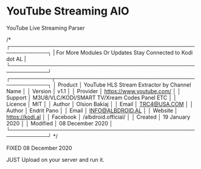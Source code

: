 # YouTube Streaming AIO
YouTube Live Streaming Parser

/*
 ┌────────────────────────────────────────────────────────────┐
 |  For More Modules Or Updates Stay Connected to Kodi dot AL |
 └────────────────────────────────────────────────────────────┘
 ┌───────────┬────────────────────────────────────────────────┐
 │ Product   │ YouTube HLS Stream Extractor by Channel Name   │
 │ Version   │ v1.1                                           │
 │ Provider  │ https://www.youtube.com/                       │
 │ Support   │ M3U8/VLC/KODI/SMART TV/Xream Codes Panel ETC   │
 │ Licence   │ MIT                                            │
 │ Author    │ Olsion Bakiaj                                  │
 │ Email     │ TRC4@USA.COM                                   │
 │ Author    │ Endrit Pano                                    │
 │ Email     │ INFO@ALBDROID.AL                               │
 │ Website   │ https://kodi.al                                │
 │ Facebook  │ /albdroid.official/                            │
 │ Created   │ 19 January 2020                                │
 │ Modified  │ 08 December 2020                               │
 └────────────────────────────────────────────────────────────┘
*/

 FIXED 08 December 2020

JUST Upload on your server and run it.

